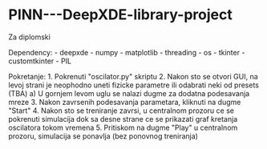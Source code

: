 # PINN---DeepXDE-library-project
Za diplomski

Dependency:
	- deepxde
	- numpy
	- matplotlib
	- threading
	- os
	- tkinter
	- customtkinter
	- PIL
	
Pokretanje:
	1. Pokrenuti "oscilator.py" skriptu
	2. Nakon sto se otvori GUI, na levoj strani je neophodno uneti fizicke parametre ili odabrati neki od presets (TBA)
		a) U gornjem levom uglu se nalazi dugme za dodatna podesavanja mreze
	3. Nakon zavrsenih podesavanja parametara, kliknuti na dugme "Start"
	4. Nakon sto se treniranje zavrsi, u centralnom prozoru ce se pokrenuti simulacija dok sa desne strane ce se prikazati graf kretanja oscilatora tokom vremena
	5. Pritiskom na dugme "Play" u centralnom prozoru, simulacija se ponavlja (bez ponovnog treniranja)
